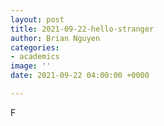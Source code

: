 ```yaml
---
layout: post
title: 2021-09-22-hello-stranger
author: Brian Nguyen
categories:
- academics
image: ''
date: 2021-09-22 04:00:00 +0000

---
```

F